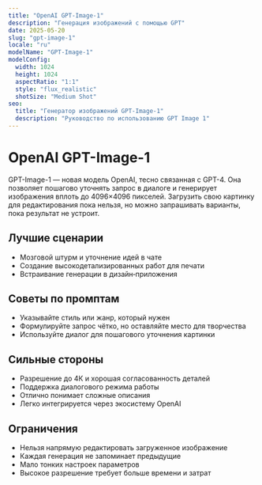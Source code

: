 ```yaml
---
title: "OpenAI GPT-Image-1"
description: "Генерация изображений с помощью GPT"
date: 2025-05-20
slug: "gpt-image-1"
locale: "ru"
modelName: "GPT-Image-1"
modelConfig:
  width: 1024
  height: 1024
  aspectRatio: "1:1"
  style: "flux_realistic"
  shotSize: "Medium Shot"
seo:
  title: "Генератор изображений GPT-Image-1"
  description: "Руководство по использованию GPT Image 1"
---
```


# OpenAI GPT-Image-1

GPT-Image-1 — новая модель OpenAI, тесно связанная с GPT-4. Она позволяет
пошагово уточнять запрос в диалоге и генерирует изображения вплоть до
4096×4096 пикселей. Загрузить свою картинку для редактирования пока нельзя, но
можно запрашивать варианты, пока результат не устроит.

## Лучшие сценарии
- Мозговой штурм и уточнение идей в чате
- Создание высокодетализированных работ для печати
- Встраивание генерации в дизайн‑приложения

## Советы по промптам
- Указывайте стиль или жанр, который нужен
- Формулируйте запрос чётко, но оставляйте место для творчества
- Используйте диалог для пошагового уточнения картинки

## Сильные стороны
- Разрешение до 4К и хорошая согласованность деталей
- Поддержка диалогового режима работы
- Отлично понимает сложные описания
- Легко интегрируется через экосистему OpenAI

## Ограничения
- Нельзя напрямую редактировать загруженное изображение
- Каждая генерация не запоминает предыдущие
- Мало тонких настроек параметров
- Высокое разрешение требует больше времени и затрат
